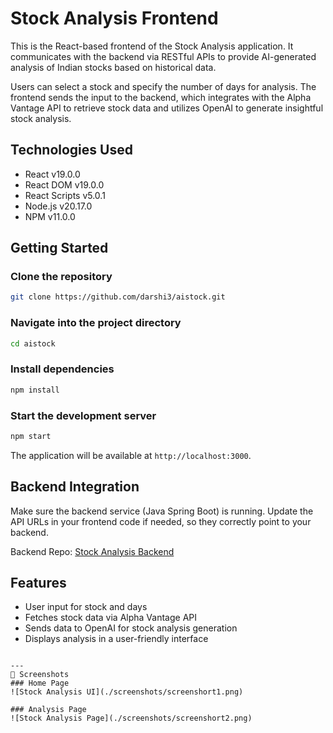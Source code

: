 
# Stock Analysis Frontend

This is the React-based frontend of the Stock Analysis application. It communicates with the backend via RESTful APIs to provide AI-generated analysis of Indian stocks based on historical data.

Users can select a stock and specify the number of days for analysis. The frontend sends the input to the backend, which integrates with the Alpha Vantage API to retrieve stock data and utilizes OpenAI to generate insightful stock analysis.

## Technologies Used

- React v19.0.0
- React DOM v19.0.0
- React Scripts v5.0.1
- Node.js v20.17.0
- NPM v11.0.0

## Getting Started

### Clone the repository
```bash
git clone https://github.com/darshi3/aistock.git
```

### Navigate into the project directory
```bash
cd aistock
```

### Install dependencies
```bash
npm install
```

### Start the development server
```bash
npm start
```

The application will be available at `http://localhost:3000`.

## Backend Integration

Make sure the backend service (Java Spring Boot) is running. Update the API URLs in your frontend code if needed, so they correctly point to your backend.

Backend Repo: [Stock Analysis Backend](https://github.com/darshi3/StockAnalysisBackend)

## Features

- User input for stock and days
- Fetches stock data via Alpha Vantage API
- Sends data to OpenAI for stock analysis generation
- Displays analysis in a user-friendly interface

```

---
📸 Screenshots
### Home Page
![Stock Analysis UI](./screenshots/screenshort1.png)

### Analysis Page
![Stock Analysis Page](./screenshots/screenshort2.png)
